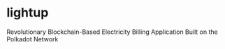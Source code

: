 # lightup
Revolutionary Blockchain-Based Electricity Billing Application Built on the Polkadot Network
